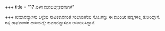 +++
title = "17 ಖಳನ ಮನದಿಙ್ಗಿತವನಾಗಳೆ"

+++
ಕುಮಾರವ್ಯಾಸನು ಒಳ್ಳೆಯ ನಾಟಕಕಾರನಂತೆ ಸಂಭಾಷಣೆಯ ಸೊಬಗನ್ನು ಈ ಮುಂದಿನ ಪದ್ಯಗಳಲ್ಲಿ ತೋರಿದ್ದಾನೆ. ರನ್ನ ರಾಘವಾಂಕರ ದಾರಿಯಲ್ಲೇ ಕುಮಾರವ್ಯಾಸನೂ ಅಡಿಯಿರಿಸಿದ್ದಾನೆ.